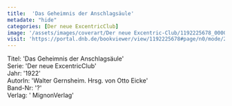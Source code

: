 ```yaml
---
title:  'Das Geheimnis der Anschlagsäule'
metadate: "hide"
categories: [Der neue ExcentricClub]
image: '/assets/images/coverart/Der neue Excentric-Club/1192225678_00000010.jpg'
visit: 'https://portal.dnb.de/bookviewer/view/1192225678#page/n0/mode/2up'
---
```

Titel: 'Das Geheimnis der Anschlagsäule' <br>
Serie: 'Der neue ExcentricClub' <br>
Jahr: '1922' <br>
AutorIn: 'Walter Gernsheim. Hrsg. von Otto Eicke' <br>
Band-Nr: '?' <br>
Verlag: ' MignonVerlag'